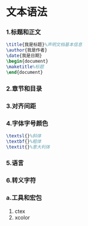 # 文本语法

### 1.标题和正文

```latex
\title{我是标题}%声明文档基本信息
\author{我是作者}
\date{我是日期}
\begin{document}
\maketitle%标题
\end{document}
```
### 2.章节和目录

### 3.对齐间距

### 4.字体字号颜色

```latex
\textsl{}%斜体
\textbf{}%粗体
\textit{}%意大利体
```
### 5.语言

### 6.转义字符

### a.工具和宏包

1. ctex
2. xcolor